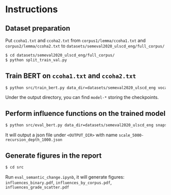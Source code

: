 # Instructions


## Dataset preparation
Put `ccoha1.txt` and `ccoha2.txt` from `corpus1/lemma/ccoha1.txt` and `corpus2/lemma/ccoha2.txt` to `datasets/semeval2020_ulscd_eng/full_corpus/`
```bash
$ cd datasets/semeval2020_ulscd_eng/full_corpus/
$ python split_train_val.py
```


## Train BERT on `ccoha1.txt` and `ccoha2.txt`

```bash
$ python src/train_bert.py data_dir=datasets/semeval2020_ulscd_eng vocab_size=3000 max_length=128 batch_size=256 num_train_epochs=60
```
Under the output directory, you can find `model-*` storing the checkpoints.


## Perform influence functions on the trained model

```bash
$ python src/eval_bert.py data_dir=datasets/semeval2020_ulscd_eng snapshot_dir=<OUTPUT_DIR> hessian_approx.scale=5000 hessian_approx.recursion_depth=10000
```

It will output a json file under `<OUTPUT_DIR>` with name `scale_5000-recursion_depth_1000.json`

## Generate figures in the report

```bash
$ cd src
```
Run `eval_semantic_change.ipynb`, it will generate figures: `influences_binary.pdf`, `influences_by_corpus.pdf`, `influences_grade_scatter.pdf`